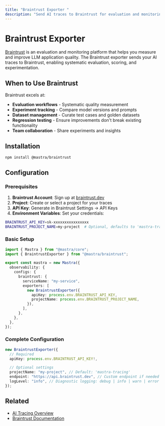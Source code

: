 ```yaml
---
title: "Braintrust Exporter "
description: "Send AI traces to Braintrust for evaluation and monitoring"
---
```


# Braintrust Exporter

[Braintrust](https://www.braintrust.dev/) is an evaluation and monitoring platform that helps you measure and improve LLM application quality. The Braintrust exporter sends your AI traces to Braintrust, enabling systematic evaluation, scoring, and experimentation.

## When to Use Braintrust

Braintrust excels at:

- **Evaluation workflows** - Systematic quality measurement
- **Experiment tracking** - Compare model versions and prompts
- **Dataset management** - Curate test cases and golden datasets
- **Regression testing** - Ensure improvements don't break existing functionality
- **Team collaboration** - Share experiments and insights

## Installation

```bash npm2yarn
npm install @mastra/braintrust
```

## Configuration

### Prerequisites

1. **Braintrust Account**: Sign up at [braintrust.dev](https://www.braintrust.dev/)
2. **Project**: Create or select a project for your traces
3. **API Key**: Generate in Braintrust Settings → API Keys
4. **Environment Variables**: Set your credentials:

```bash filename=".env"
BRAINTRUST_API_KEY=sk-xxxxxxxxxxxxxxxx
BRAINTRUST_PROJECT_NAME=my-project  # Optional, defaults to 'mastra-tracing'
```

### Basic Setup

```typescript filename="src/mastra/index.ts"
import { Mastra } from "@mastra/core";
import { BraintrustExporter } from "@mastra/braintrust";

export const mastra = new Mastra({
  observability: {
    configs: {
      braintrust: {
        serviceName: "my-service",
        exporters: [
          new BraintrustExporter({
            apiKey: process.env.BRAINTRUST_API_KEY,
            projectName: process.env.BRAINTRUST_PROJECT_NAME,
          }),
        ],
      },
    },
  },
});
```

### Complete Configuration

```typescript
new BraintrustExporter({
  // Required
  apiKey: process.env.BRAINTRUST_API_KEY!,

  // Optional settings
  projectName: "my-project", // Default: 'mastra-tracing'
  endpoint: "https://api.braintrust.dev", // Custom endpoint if needed
  logLevel: "info", // Diagnostic logging: debug | info | warn | error
});
```

## Related

- [AI Tracing Overview](/docs/observability/ai-tracing/overview)
- [Braintrust Documentation](https://www.braintrust.dev/docs)
